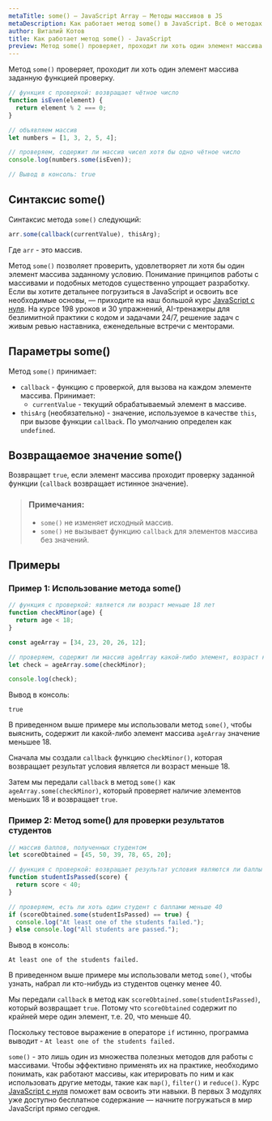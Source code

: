 ```yaml
---
metaTitle: some() – JavaScript Array – Методы массивов в JS
metaDescription: Как работает метод some() в JavaScript. Всё о методах работы с массивами в JavaScript | База знаний PurpleSchool
author: Виталий Котов
title: Как работает метод some() - JavaScript
preview: Метод some() проверяет, проходит ли хоть один элемент массива заданную функцией проверку...
---
```


Метод `some()` проверяет, проходит ли хоть один элемент массива заданную функцией проверку.

```javascript
// функция с проверкой: возвращает чётное число
function isEven(element) {
  return element % 2 === 0;
}

// объявляем массив
let numbers = [1, 3, 2, 5, 4];

// проверяем, содержит ли массив чисел хотя бы одно чётное число
console.log(numbers.some(isEven));

// Вывод в консоль: true
```

## Синтаксис some()

Синтаксис метода `some()` следующий:

```javascript
arr.some(callback(currentValue), thisArg);
```

Где `arr` - это массив.

Метод `some()` позволяет проверить, удовлетворяет ли хотя бы один элемент массива заданному условию. Понимание принципов работы с массивами и подобных методов существенно упрощает разработку. Если вы хотите детальнее погрузиться в JavaScript и освоить все необходимые основы, — приходите на наш большой курс [JavaScript с нуля](https://purpleschool.ru/course/javascript-basics?utm_source=knowledgebase&utm_medium=text&utm_campaign=kak-rabotaet-metod-some-javascript). На курсе 198 уроков и 30 упражнений, AI-тренажеры для безлимитной практики с кодом и задачами 24/7, решение задач с живым ревью наставника, еженедельные встречи с менторами.

## Параметры some()

Метод `some()` принимает:

- `callback` - функцию с проверкой, для вызова на каждом элементе массива. Принимает:
  - `currentValue` - текущий обрабатываемый элемент в массиве.
- `thisArg` (необязательно) - значение, используемое в качестве `this`, при вызове функции `callback`. По умолчанию определен как `undefined`.

## Возвращаемое значение some()

Возвращает `true`, если элемент массива проходит проверку заданной функции (`callback` возвращает истинное значение).

> ### Примечания:
>
> - `some()` не изменяет исходный массив.
> - `some()` не вызывает функцию `callback` для элементов массива без значений.

## Примеры

### Пример 1: Использование метода some()

```javascript
// функция с проверкой: является ли возраст меньше 18 лет
function checkMinor(age) {
  return age < 18;
}

const ageArray = [34, 23, 20, 26, 12];

// проверяем, содержит ли массив ageArray какой-либо элемент, возраст которого меньше 18 лет
let check = ageArray.some(checkMinor);

console.log(check);
```

Вывод в консоль:

```
true
```

В приведенном выше примере мы использовали метод `some()`, чтобы выяснить, содержит ли какой-либо элемент массива `ageArray` значение меньшее 18.

Сначала мы создали `callback` функцию `checkMinor()`, которая возвращает результат условия является ли возраст меньше 18.

Затем мы передали `callback` в метод `some()` как `ageArray.some(checkMinor)`, который проверяет наличие элементов меньших 18 и возвращает `true`.

### Пример 2: Метод some() для проверки результатов студентов

```javascript
// массив баллов, полученных студентом
let scoreObtained = [45, 50, 39, 78, 65, 20];

// функция с проверкой: возвращает результат условия являются ли баллы меньше 40
function studentIsPassed(score) {
  return score < 40;
}

// проверяем, есть ли хоть один студент с баллами меньше 40
if (scoreObtained.some(studentIsPassed) == true) {
  console.log("At least one of the students failed.");
} else console.log("All students are passed.");
```

Вывод в консоль:

```
At least one of the students failed.
```

В приведенном выше примере мы использовали метод `some()`, чтобы узнать, набрал ли кто-нибудь из студентов оценку менее 40.

Мы передали `callback` в метод как `scoreObtained.some(studentIsPassed)`, который возвращает `true`. Потому что `scoreObtained` содержит по крайней мере один элемент, т.е. 20, что меньше 40.

Поскольку тестовое выражение в операторе `if` истинно, программа выводит - `At least one of the students failed.`

`some()` - это лишь один из множества полезных методов для работы с массивами. Чтобы эффективно применять их на практике, необходимо понимать, как работают массивы, как итерировать по ним и как использовать другие методы, такие как `map()`, `filter()` и `reduce()`. Курс [JavaScript с нуля](https://purpleschool.ru/course/javascript-basics?utm_source=knowledgebase&utm_medium=text&utm_campaign=kak-rabotaet-metod-some-javascript) поможет вам освоить эти навыки. В первых 3 модулях уже доступно бесплатное содержание — начните погружаться в мир JavaScript прямо сегодня.
